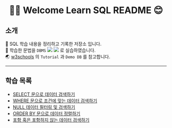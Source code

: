 <div align="center">
</br>

# 🖐🏻 Welcome Learn SQL README 😊

</div align="center">

## 소개

📂 SQL 학습 내용을 정리하고 기록한 저장소 입니다.  
📜 학습한 문법을 `DBMS` <img src="https://img.shields.io/badge/Microsoft SQL Server-CC2927?style=flat-square&logo=Microsoft SQL Server&logoColor=white"/> <img src="https://img.shields.io/badge/MySQL-4479A1?style=flat-square&logo=MySQL&logoColor=white"/> 로 실습하였습니다.  
🌏 [w3schools](https://www.w3schools.com/) 의 `Tutorial` 과 `Demo DB` 를 참고합니다.

---
 
## 학습 목록
- [SELECT 문으로 데이터 검색하기](./LearnSQLs/SELECT.md)
- [WHERE 문으로 조건에 맞는 데이터 검색하기](./LearnSQLs/WHERE.md)
- [NULL 데이터 필터링 및 검색하기](./LearnSQLs/NULL_Data_Search.md)
- [ORDER BY 문으로 데이터 정렬하기](./LearnSQLs/ORDER_BY.md)
- [포함 혹은 포함하지 않는 데이터 검색하기](./LearnSQLs/WildCard.md)
